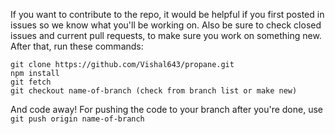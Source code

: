 If you want to contribute to the repo, it would be helpful if you first posted in issues so we know what you'll be working on. Also be sure to check closed issues and
current pull requests, to make sure you work on something new. After that, run these commands:
```
git clone https://github.com/Vishal643/propane.git
npm install
git fetch
git checkout name-of-branch (check from branch list or make new)
```
And code away! For pushing the code to your branch after you're done, use `git push origin name-of-branch`
